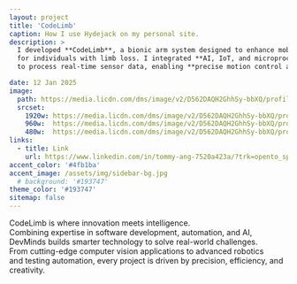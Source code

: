 ```yaml
---
layout: project
title: 'CodeLimb'
caption: How I use Hydejack on my personal site.
description: >
  I developed **CodeLimb**, a bionic arm system designed to enhance mobility  
  for individuals with limb loss. I integrated **AI, IoT, and microprocessor systems**  
  to process real-time sensor data, enabling **precise motion control and adaptive responses**.

date: 12 Jan 2025
image: 
  path: https://media.licdn.com/dms/image/v2/D562DAQH2GhhSy-bbXQ/profile-treasury-image-shrink_1280_1280/profile-treasury-image-shrink_1280_1280/0/1738641844934?e=1739264400&v=beta&t=hNu32ug8CcM0ezX-wx2jkaZfiPJXHqjLh5d2vYZnNJc
  srcset: 
    1920w: https://media.licdn.com/dms/image/v2/D562DAQH2GhhSy-bbXQ/profile-treasury-image-shrink_1280_1280/profile-treasury-image-shrink_1280_1280/0/1738641844934?e=1739264400&v=beta&t=hNu32ug8CcM0ezX-wx2jkaZfiPJXHqjLh5d2vYZnNJc
    960w:  https://media.licdn.com/dms/image/v2/D562DAQH2GhhSy-bbXQ/profile-treasury-image-shrink_1280_1280/profile-treasury-image-shrink_1280_1280/0/1738641844934?e=1739264400&v=beta&t=hNu32ug8CcM0ezX-wx2jkaZfiPJXHqjLh5d2vYZnNJc
    480w:  https://media.licdn.com/dms/image/v2/D562DAQH2GhhSy-bbXQ/profile-treasury-image-shrink_1280_1280/profile-treasury-image-shrink_1280_1280/0/1738641844934?e=1739264400&v=beta&t=hNu32ug8CcM0ezX-wx2jkaZfiPJXHqjLh5d2vYZnNJc
links:
  - title: Link
    url: https://www.linkedin.com/in/tommy-ang-7520a423a/?trk=opento_sprofile_details
accent_color: '#4fb1ba'
accent_image: /assets/img/sidebar-bg.jpg
  # background: '#193747'
theme_color: '#193747'
sitemap: false
---
```

CodeLimb is where innovation meets intelligence.  
Combining expertise in software development, automation, and AI,  
DevMinds builds smarter technology to solve real-world challenges.  
From cutting-edge computer vision applications to advanced robotics  
and testing automation, every project is driven by precision, efficiency, and creativity. 


<!-- For my personal site I've toned it down a bit. Instead of a flashy sidebar image, I chose a solid background color.
However, I've given [certain](https://qwtel.com/projects/ducky-hunting/) [pages](https://qwtel.com/projects/blocky-blocks/) big sidebar images, and let Hydejack blend back to normal when the user navigates away.

While I love the font used for Hydejack's headings, for my personal site I felt less of a need to control the typesetting.
That's why I'm not using Google Fonts, and instead use whatever is the default for the reader's operating system.

```yml
google_fonts: false
font:         false
font_heading: false
font_code:    false
```

The configuration I use to enable the system font on my site. Feel free to copy!
{:.figcaption} -->
